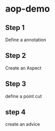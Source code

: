 # aop-demo

## Step 1 

Define a annotation 

## Step 2 

Create an Aspect

## Step 3 

define a point cut 

## step 4 

create an advice